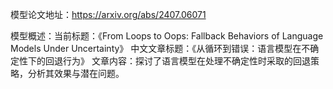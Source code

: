 模型论文地址：https://arxiv.org/abs/2407.06071

模型概述：当前标题：《From Loops to Oops: Fallback Behaviors of Language Models Under Uncertainty》
中文文章标题：《从循环到错误：语言模型在不确定性下的回退行为》
文章内容：探讨了语言模型在处理不确定性时采取的回退策略，分析其效果与潜在问题。
